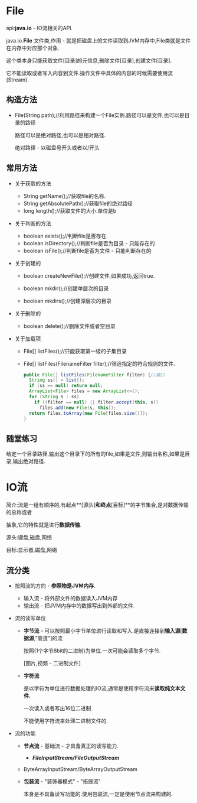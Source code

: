 # File

api:**java.io** - IO流相关的API.

java.io.**File** 文件类,作用 - 就是把磁盘上的文件读取到JVM内存中,File类就是文件在内存中对应那个对象.

这个类本身只能获取文件[目录]的元信息,删除文件[目录],创建文件[目录].

它不能读取或者写入内容到文件.操作文件中具体的内容的时候需要使用流(Stream).



## 构造方法

* File(String path);//利用路径来构建一个File实例.路径可以是文件,也可以是目录的路径

  路径可以是绝对路径,也可以是相对路径.

  绝对路径 - 以磁盘号开头或者以/开头



## 常用方法

* 关于获取的方法
  * String getName();//获取file的名称.
  * String getAbsolutePath();//获取file的绝对路径
  * long length();//获取文件的大小.单位是b

* 关于判断的方法
  * boolean exists();//判断file是否存在.
  * boolean isDirectory();//判断file是否为目录 - 只能存在的
  * boolean isFile();//判断file是否为文件 - 只能判断存在的

* 关于创建的

  * boolean createNewFile();//创建文件,如果成功,返回true.

  * boolean mkdir();//创建单层次的目录
  * boolean mkdirs();//创建深层次的目录

* 关于删除的
  * boolean delete();//删除文件或者空目录

* 关于加载项

  * File[] listFiles();//只能获取第一级的子集目录

  * File[] listFiles(FilenameFilter filter);//筛选指定的符合规则的文件.

    ~~~java
    public File[] listFiles(FilenameFilter filter) {//接口
      String ss[] = list();
      if (ss == null) return null;
      ArrayList<File> files = new ArrayList<>();
      for (String s : ss)
        if ((filter == null) || filter.accept(this, s))
          files.add(new File(s, this));
      return files.toArray(new File[files.size()]);
    }
    ~~~

    



## 随堂练习

给定一个目录路径,输出这个目录下的所有的file,如果是文件,则输出名称,如果是目录,输出绝对路径.



# IO流

简介:流是一组有顺序的,有起点**[源头]**和终点**[目标]**的字节集合,是对数据传输的总称或者

抽象,它的特性就是进行**数据传输**.

源头:键盘,磁盘,网络

目标:显示器,磁盘,网络

## 流分类

* 按照流的方向 - **参照物是JVM内存.**

  * 输入流 - 将外部文件的数据读入JVM内存
  * 输出流 - 把JVM内存中的数据写出到外部的文件.

* 流的读写单位

  * **字节流** - 可以按照最小字节单位进行读取和写入.是直接连接到**输入源**[**数据源**,"管道"]的流

    按照(1个字节8bit的二进制)为单位.一次可能会读取多个字节.

    [图片,视频 - 二进制文件]

  * **字符流**

    是以字符为单位进行数据处理的IO流,通常是使用字符流来**读取纯文本文件.**

    一次读入或者写出16位二进制

    不能使用字符流来处理二进制文件的.

* 流的功能

  * **节点流** - 基础流 - 才具备真正的读写能力.

    * ***FileInputStream/FileOutputStream***

  * ByteArrayInputStream/ByteArrayOutputStream

  * **包装流** - "装饰器模式" - "拓展流"

    本身是不具备读写功能的.使用包装流,一定是使用节点流来构建的.

